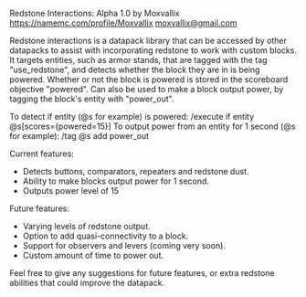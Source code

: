 Redstone Interactions: Alpha 1.0
by Moxvallix
https://namemc.com/profile/Moxvallix
moxvallix@gmail.com

Redstone interactions is a datapack library that can be accessed by other datapacks to assist with incorporating redstone to work with custom blocks. It targets entities, such as armor stands, that are tagged with the tag "use_redstone", and detects whether the block they are in is being powered. Whether or not the block is powered is stored in the scoreboard objective "powered". Can also be used to make a block output power, by tagging the block's entity with "power_out".

To detect if entity (@s for example) is powered: /execute if entity @s[scores={powered=15}]
To output power from an entity for 1 second (@s for example): /tag @s add power_out

Current features:
- Detects buttons, comparators, repeaters and redstone dust.
- Ability to make blocks output power for 1 second.
- Outputs power level of 15

Future features:
- Varying levels of redstone output.
- Option to add quasi-connectivity to a block.
- Support for observers and levers (coming very soon).
- Custom amount of time to power out.


Feel free to give any suggestions for future features, or extra redstone abilities that could improve the datapack.
